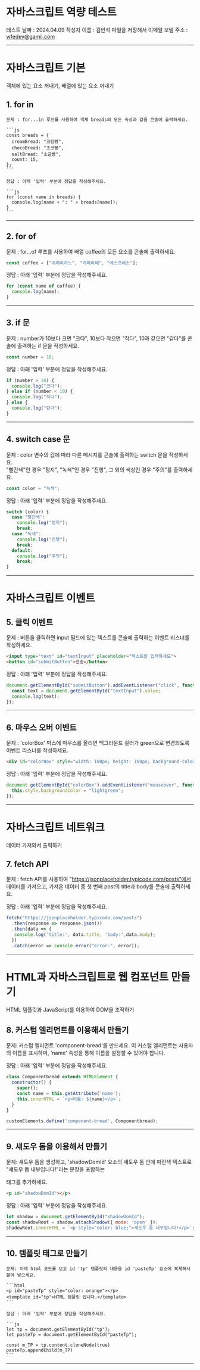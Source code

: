 # 자바스크립트 역량 테스트

테스트 날짜 : 2024.04.09
작성자 이름 : 김반석
파일을 저장해서 이메일 보낼 주소 : wfedev@gamil.com

----------------------------------------------------------------------

# 자바스크립트 기본
  객체에 있는 요소 꺼내기, 배열에 있는 요소 꺼내기

  ## 1. for in

    문제 : for...in 루프를 사용하여 객체 breads의 모든 속성과 값을 콘솔에 출력하세요.

    ```js
    const breads = {
      creamBread: "크림빵",
      chocoBread: "초코빵",
      saltBread: "소금빵",
      count: 15,
    };
    ```

    정답 : 아래 '입력' 부분에 정답을 작성해주세요.

    ```js
    for (const name in breads) {
      console.log(name + ": " + breads[name]);
    }
    ```

----------------------------------------------------------------------

  ## 2. for of

  문제 : for...of 루프를 사용하여 배열 coffee의 모든 요소를 콘솔에 출력하세요.

  ```js
  const coffee = ["아메리카노", "카페라떼", "에스프레소"];
  ```

  정답 : 아래 '입력' 부분에 정답을 작성해주세요.

  ```js
  for (const name of coffee) {
    console.log(name);
  }
  ```

----------------------------------------------------------------------

  ## 3. if 문
  
  문제 : number가 10보다 크면 "크다", 10보다 작으면 "작다", 10과 같으면 "같다"를 콘솔에 출력하는 if 문을 작성하세요.

  ```js
  const number = 10;
  ```

  정답 : 아래 '입력' 부분에 정답을 작성해주세요.

  ```js
  if (number > 10) {
    console.log("크다");
  } else if (number < 10) {
    console.log("작다");
  } else {
    console.log("같다");
  }
  ```

----------------------------------------------------------------------

  ## 4. switch case 문

  문제 : color 변수의 값에 따라 다른 메시지를 콘솔에 출력하는 switch 문을 작성하세요.  
  "빨간색"인 경우 "정지", "녹색"인 경우 "진행", 그 외의 색상인 경우 "주의"를 출력하세요.

  ```js
  const color = "녹색";
  ```

  정답 : 아래 '입력' 부분에 정답을 작성해주세요.

  ```js
  switch (color) {
    case "빨간색":
      console.log("정지");
      break;
    case "녹색":
      console.log("진행");
      break;
    default:
      console.log("주의");
      break;
  }
  ```

----------------------------------------------------------------------

# 자바스크립트 이벤트
  ## 5. 클릭 이벤트

  문제 : 버튼을 클릭하면 input 필드에 있는 텍스트를 콘솔에 출력하는 이벤트 리스너를 작성하세요.

  ```html
  <input type="text" id="textInput" placeholder="텍스트를 입력하세요">
  <button id="submitButton">전송</button>
  ```

  정답 : 아래 '입력' 부분에 정답을 작성해주세요.

  ```js
  document.getElementById("submitButton").addEventListener("click", function() {
    const text = document.getElementById("textInput").value;
    console.log(text);
  });
  ```

----------------------------------------------------------------------

  ## 6. 마우스 오버 이벤트

  문제 : 'colorBox' 박스에 마우스를 올리면 백그라운드 컬러가 green으로 변경되도록 이벤트 리스너를 작성하세요.

  ```html
  <div id="colorBox" style="width: 100px; height: 100px; background-color: blue;"></div>
  ```

  정답 : 아래 '입력' 부분에 정답을 작성해주세요.

  ```js
  document.getElementById("colorBox").addEventListener("mouseover", function() {
    this.style.backgroundColor = "lightgreen";
  });
  ```

----------------------------------------------------------------------

# 자바스크립트 네트워크
  데이터 가져와서 출력하기
  ## 7. fetch API

  문제 : fetch API를 사용하여 "https://jsonplaceholder.typicode.com/posts"에서 데이터를 가져오고, 가져온 데이터 중 첫 번째 post의 title과 body를 콘솔에 출력하세요.

  정답 : 아래 '입력' 부분에 정답을 작성해주세요.

  ```js
  fetch("https://jsonplaceholder.typicode.com/posts")
    .then(response => response.json())
    .then(data => {
     console.log('title:', data.title, 'body:',data.body);
    })
    .catch(error => console.error("error:", error));
  ```

----------------------------------------------------------------------

# HTML과 자바스크립트로 웹 컴포넌트 만들기
  HTML 템플릿과 JavaScript를 이용하여 DOM을 조작하기

  ## 8. 커스텀 엘리먼트를 이용해서 만들기

  문제: 커스텀 엘리먼트 'component-bread'를 만드세요. 이 커스텀 엘리먼트는 사용자의 이름을 표시하며, 'name' 속성을 통해 이름을 설정할 수 있어야 합니다.

  <component-bread name="치즈빵"></component-bread>

  정답 : 아래 '입력' 부분에 정답을 작성해주세요.

  ```js
  class Componentbread extends HTMLElement {
    constructor() {
      super();
      const name = this.getAttribute('name');
      this.innerHTML = `<p>이름: ${name}</p>`;
    }
  }

  customElements.define('component-bread', Componentbread);
  ```

----------------------------------------------------------------------

  ## 9. 섀도우 돔을 이용해서 만들기

  문제: 섀도우 돔을 생성하고, 'shadowDomId' 요소의 섀도우 돔 안에 파란색 텍스트로 "섀도우 돔 내부입니다!"라는 문장을 포함하는 <p> 태그를 추가하세요.

  ```html
  <p id="shadowDomId"></p>
  ```

  정답 : 아래 '입력' 부분에 정답을 작성해주세요.

  ```js
  let shadow = document.getElementById("shadowDomId");
  const shadowRoot = shadow.attachShadow({ mode: 'open' });
  shadowRoot.innerHTML = `<p style="color: blue;">섀도우 돔 내부입니다!</p>`;
  ```
  
----------------------------------------------------------------------

  ## 10. 템플릿 태그로 만들기

    문제: 아래 html 코드를 보고 id 'tp' 템플릿의 내용을 id 'pasteTp' 요소에 복제해서 붙여 넣으세요.

    ```html
    <p id="pasteTp" style="color: orange"></p>
    <template id="tp">HTML 템플릿 입니다.</template>
    ```

    정답 : 아래 '입력' 부분에 정답을 작성해주세요.

    ```js
    let tp = document.getElementById("tp");
    let pasteTp = document.getElementById("pasteTp");

    const m_TP = tp.content.cloneNode(true)
    pasteTp.appendChild(m_TP)
    ```

-------------------------------------------------------------

